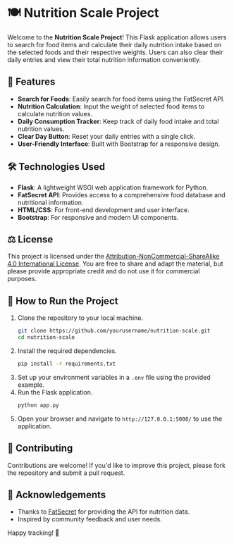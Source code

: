 
# 🍽️ Nutrition Scale Project

Welcome to the **Nutrition Scale Project**! This Flask application allows users to search for food items and calculate their daily nutrition intake based on the selected foods and their respective weights. Users can also clear their daily entries and view their total nutrition information conveniently.

## 🌟 Features

- **Search for Foods**: Easily search for food items using the FatSecret API.
- **Nutrition Calculation**: Input the weight of selected food items to calculate nutrition values.
- **Daily Consumption Tracker**: Keep track of daily food intake and total nutrition values.
- **Clear Day Button**: Reset your daily entries with a single click.
- **User-Friendly Interface**: Built with Bootstrap for a responsive design.

## 🛠️ Technologies Used

- **Flask**: A lightweight WSGI web application framework for Python.
- **FatSecret API**: Provides access to a comprehensive food database and nutritional information.
- **HTML/CSS**: For front-end development and user interface.
- **Bootstrap**: For responsive and modern UI components.

## ⚖️ License

This project is licensed under the [Attribution-NonCommercial-ShareAlike 4.0 International License](https://creativecommons.org/licenses/by-nc-sa/4.0/). You are free to share and adapt the material, but please provide appropriate credit and do not use it for commercial purposes.

## 📝 How to Run the Project

1. Clone the repository to your local machine.
   ```bash
   git clone https://github.com/yourusername/nutrition-scale.git
   cd nutrition-scale
   ```
2. Install the required dependencies.
   ```bash
   pip install -r requirements.txt
   ```
3. Set up your environment variables in a `.env` file using the provided example.
4. Run the Flask application.
   ```bash
   python app.py
   ```
5. Open your browser and navigate to `http://127.0.0.1:5000/` to use the application.

## 👥 Contributing

Contributions are welcome! If you'd like to improve this project, please fork the repository and submit a pull request.

## 🤝 Acknowledgements

- Thanks to [FatSecret](https://www.fatsecret.com/) for providing the API for nutrition data.
- Inspired by community feedback and user needs.

Happy tracking! 🎉
